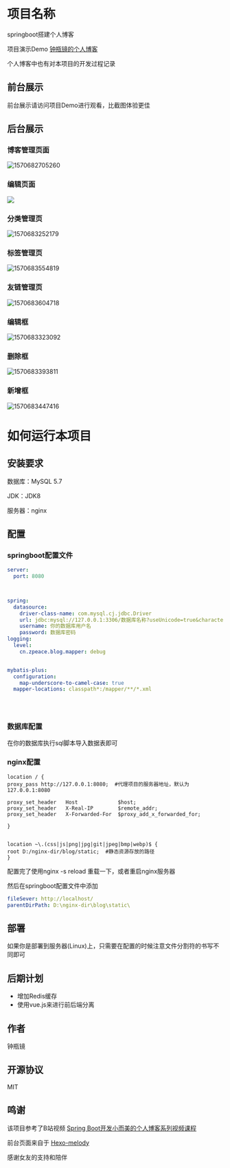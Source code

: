 # 项目名称

springboot搭建个人博客  

项目演示Demo [钟瓶镜的个人博客](http://106.54.230.204/)

个人博客中也有对本项目的开发过程记录
## 前台展示
前台展示请访问项目Demo进行观看，比截图体验更佳

## 后台展示

### 博客管理页面

![1570682705260](https://github.com/lany1721/blog/blob/master/images/1570682705260.png)

### 编辑页面

![](https://github.com/lany1721/blog/blob/master/images/admin_editor.png)

### 分类管理页



![1570683252179](https://github.com/lany1721/blog/blob/master/images/1570683252179.png)

### 标签管理页

![1570683554819](https://github.com/lany1721/blog/blob/master/images/1570683554819.png)

### 友链管理页

![1570683604718](https://github.com/lany1721/blog/blob/master/images/1570683604718.png)

### 编辑框

![1570683323092](https://github.com/lany1721/blog/blob/master/images/1570683323092.png)

### 删除框

![1570683393811](https://github.com/lany1721/blog/blob/master/images/1570683393811.png)

### 新增框

![1570683447416](https://github.com/lany1721/blog/blob/master/images/1570683447416.png)



# 如何运行本项目

## 安装要求

数据库：MySQL 5.7

JDK：JDK8

服务器：nginx



## 配置

### springboot配置文件

```yaml
server:
  port: 8080



spring:
  datasource:
    driver-class-name: com.mysql.cj.jdbc.Driver
    url: jdbc:mysql://127.0.0.1:3306/数据库名称?useUnicode=true&characterEncoding=utf8&autoReconnect=true&useSSL=false&serverTimezone=Asia/Shanghai
    username: 你的数据库用户名
    password: 数据库密码
logging:
  level:
    cn.zpeace.blog.mapper: debug


mybatis-plus:
  configuration:
    map-underscore-to-camel-case: true
  mapper-locations: classpath*:/mapper/**/*.xml


 
```



### 数据库配置

在你的数据库执行sql脚本导入数据表即可



### nginx配置

```shell
location / {
proxy_pass http://127.0.0.1:8080;  #代理项目的服务器地址，默认为127.0.0.1:8080

proxy_set_header   Host             $host;
proxy_set_header   X-Real-IP        $remote_addr;						
proxy_set_header   X-Forwarded-For  $proxy_add_x_forwarded_for;

}


location ~\.(css|js|png|jpg|git|jpeg|bmp|webp)$ {
root D:/nginx-dir/blog/static;  #静态资源存放的路径
}
```

配置完了使用nginx -s reload 重载一下，或者重启nginx服务器

然后在springboot配置文件中添加

```yaml
fileSever: http://localhost/
parentDirPath: D:\nginx-dir\blog\static\  
```



## 部署

如果你是部署到服务器(Linux)上，只需要在配置的时候注意文件分割符的书写不同即可



## 后期计划

- 增加Redis缓存
- 使用vue.js来进行前后端分离



## 作者

钟瓶镜



## 开源协议

MIT



## 鸣谢

该项目参考了B站视频 [Spring Boot开发小而美的个人博客系列视频课程](https://www.bilibili.com/video/av66526617)

前台页面来自于 [Hexo-melody](https://github.com/Molunerfinn/hexo-theme-melody)

感谢女友的支持和陪伴



